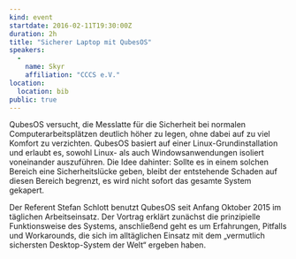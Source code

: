 ```yaml
---
kind: event
startdate: 2016-02-11T19:30:00Z
duration: 2h
title: "Sicherer Laptop mit QubesOS"
speakers:
  -
    name: Skyr
    affiliation: "CCCS e.V."
location:
  location: bib
public: true
---
```

QubesOS versucht, die Messlatte für die Sicherheit bei normalen
Computerarbeitsplätzen deutlich höher zu legen, ohne dabei auf zu
viel Komfort zu verzichten. QubesOS basiert auf einer
Linux-Grundinstallation und erlaubt es, sowohl Linux- als auch
Windowsanwendungen isoliert voneinander auszuführen. Die Idee dahinter:
Sollte es in einem solchen Bereich eine Sicherheitslücke geben, bleibt
der entstehende Schaden auf diesen Bereich begrenzt, es wird nicht
sofort das gesamte System gekapert.

Der Referent Stefan Schlott benutzt QubesOS seit Anfang Oktober 2015 im
täglichen Arbeitseinsatz. Der Vortrag erklärt zunächst die prinzipielle
Funktionsweise des Systems, anschließend geht es um Erfahrungen,
Pitfalls und Workarounds, die sich im alltäglichen Einsatz mit dem
„vermutlich sichersten Desktop-System der Welt“ ergeben haben.


